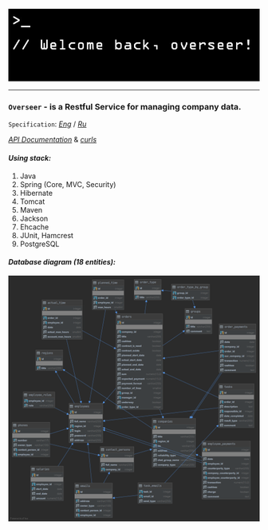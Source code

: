 <p align="center">
  <img src="docs/img/logo.jpg" />
</p>

___

### `Overseer` - is a Restful Service for managing company data.

`Specification`: [_Eng_](docs/specification_eng.md) / [_Ru_](docs/specification_ru.md)

[_API Documentation_](docs/api.md) & [_curls_](docs/curls.md)

#### *Using stack:* 

1. Java
2. Spring (Core, MVC, Security)
3. Hibernate
4. Tomcat
5. Maven
6. Jackson
7. Ehcache
8. JUnit, Hamcrest
9. PostgreSQL

#### *Database diagram (18 entities):* 

![](docs/img/diagram.png)